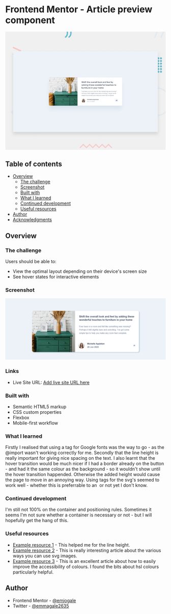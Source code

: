 # Frontend Mentor - Article preview component

![Design preview for the Article preview component coding challenge](./design/desktop-preview.jpg)

## Table of contents

- [Overview](#overview)
  - [The challenge](#the-challenge)
  - [Screenshot](#screenshot)
  - [Built with](#built-with)
  - [What I learned](#what-i-learned)
  - [Continued development](#continued-development)
  - [Useful resources](#useful-resources)
- [Author](#author)
- [Acknowledgments](#acknowledgments)

## Overview

### The challenge

Users should be able to:

- View the optimal layout depending on their device's screen size
- See hover states for interactive elements

### Screenshot

![](./images/screenshot.png)

### Links

- Live Site URL: [Add live site URL here](https://github.com/emjogale/3-column-preview-card)

### Built with

- Semantic HTML5 markup
- CSS custom properties
- Flexbox
- Mobile-first workflow

### What I learned

Firstly I realised that using a <link> tag for Google fonts was the way to go - as the @import wasn't working correctly for me. Secondly that the line height is really important for giving nice spacing on the text.
I also learnt that the hover transition would be much nicer if I had a border already on the button - and had it the same colour as the background - so it wouldn't show until the hover transition happended. Otherwise the added height would cause the page to move in an annoying way.
Using <object> tags for the svg's seemed to work well - whether this is preferrable to an <img> or not yet I don't know.

### Continued development

I'm still not 100% on the container and positioning rules. Sometimes it seems I'm not sure whether a container is necessary or not - but I will hopefully get the hang of this.

### Useful resources

- [Example resource 1](https://developer.mozilla.org/en-US/docs/Web/CSS/line-height) - This helped me for the line height.
- [Example resource 2](https://www.freecodecamp.org/news/use-svg-images-in-css-html/) - This is really interesting article about the various ways you can use svg images.
- [Example resource 3](https://webdesign.tutsplus.com/articles/css-tips-for-better-color-and-contrast-accessibility--cms-34472) - This is an excellent article about how to easily improve the accessibility of colours. I found the bits about hsl colours particularly helpful.

## Author

- Frontend Mentor - [@emjogale](https://www.frontendmentor.io/profile/emjogale)
- Twitter - [@emmagale2635](https://www.twitter.com/emmagale2635)
